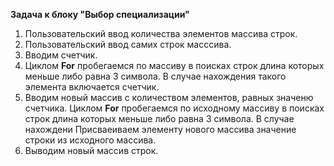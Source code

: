 **Задача к блоку "Выбор специализации"**

1. Пользовательский ввод количества элементов массива строк.
2. Пользовательский ввод самих строк  масссива.
3. Вводим счетчик.
4. Циклом **For** пробегаемся по массиву в поисках строк  длина которых меньше либо равна 3 символа.
В случае нахождения такого элемента включается счетчик.
5. Вводим новый массив с количеством элементов, равных значеню счетчика.
 Циклом **For** пробегаемся по исходному массиву в поисках строк  длина которых меньше либо равна 3 символа. В случае нахождени Присваеиваем элементу нового массива значение строки из исходного массива.
 6. Выводим новый массив строк.